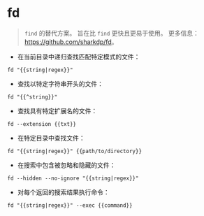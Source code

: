 # fd

> `find` 的替代方案。
> 旨在比 `find` 更快且更易于使用。
> 更多信息：<https://github.com/sharkdp/fd>。

- 在当前目录中递归查找匹配特定模式的文件：

`fd "{{string|regex}}"`

- 查找以特定字符串开头的文件：

`fd "{{^string}}"`

- 查找具有特定扩展名的文件：

`fd --extension {{txt}}`

- 在特定目录中查找文件：

`fd "{{string|regex}}" {{path/to/directory}}`

- 在搜索中包含被忽略和隐藏的文件：

`fd --hidden --no-ignore "{{string|regex}}"`

- 对每个返回的搜索结果执行命令：

`fd "{{string|regex}}" --exec {{command}}`